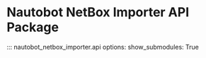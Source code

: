 # Nautobot NetBox Importer API Package

::: nautobot_netbox_importer.api
    options:
        show_submodules: True
